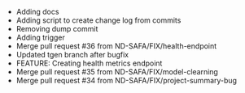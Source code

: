 - Adding docs
- Adding script to create change log from commits
- Removing dump commit
- Adding trigger
- Merge pull request #36 from ND-SAFA/FIX/health-endpoint
- Updated tgen branch after bugfix
- FEATURE: Creating health metrics endpoint
- Merge pull request #35 from ND-SAFA/FIX/model-clearning
- Merge pull request #34 from ND-SAFA/FIX/project-summary-bug